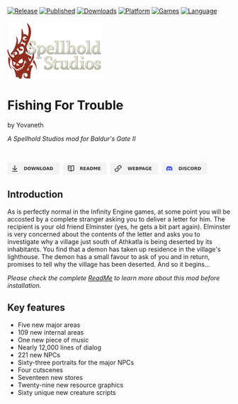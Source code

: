 [![Release](https://img.shields.io/github/v/release/Spellhold-Studios/FishingForTrouble?include_prereleases&color=%2392403a)](https://github.com/Spellhold-Studios/FishingForTrouble/releases/latest)
[![Published](https://img.shields.io/github/release-date-pre/Spellhold-Studios/FishingForTrouble?display_date=published_at&label=published&color=%2392403a)](https://github.com/Spellhold-Studios/FishingForTrouble/releases/latest)
[![Downloads](https://img.shields.io/github/downloads/Spellhold-Studios/FishingForTrouble/total?color=%2392403a)](https://github.com/Spellhold-Studios/FishingForTrouble/releases)
[![Platform](https://img.shields.io/badge/platform-Windows%20%a0%20macOS%20%a0%20Linux%20%a0%20Project%20Infinity-%2392403a)](https://github.com/Spellhold-Studios/FishingForTrouble/releases)
[![Games](https://img.shields.io/badge/games-BG2%20%a0%20BGT%20%a0%20BG2%3AEE%20%a0%20EET-%2392403a)](https://github.com/Spellhold-Studios/FishingForTrouble/releases)
[![Language](https://img.shields.io/badge/language-en%20%a0%20ru%20%a0%20zh--CN%20%a0%20-%2392403a)](https://github.com/Spellhold-Studios/FishingForTrouble/releases)

<!--
Badges white space separator: %20%a0%20
Badges ":" (colon) symbol: %3A
Badges "-" (hyphen) symbol: --
Games full list: BG1 BG2 BGT BG%3AEE SoD BG2%3AEE EET IWD1 IWD2 IWD%3AEE PST PST%3AEE
IETF language tags: https://spellhold-studios.github.io/assets/docs/ietf-lang-tags.pdf
Common language tags: en cs de es fr it ja ko pl pt--BR ru zh--CN zh--TW
Why some badges update slowly: https://github.com/pujux/badge-it/issues/78
-->

<picture>
  <source media="(prefers-color-scheme: dark)" srcset="https://raw.githubusercontent.com/Spellhold-Studios/Spellhold-Studios.github.io/main/assets/images/shs-corner-logo.svg" />
  <source media="(prefers-color-scheme: light)" srcset="https://raw.githubusercontent.com/Spellhold-Studios/Spellhold-Studios.github.io/main/assets/images/shs-corner-logo.svg" />
  <img alt="SHS logo" src="https://raw.githubusercontent.com/Spellhold-Studios/Spellhold-Studios.github.io/main/assets/images/shs-corner-logo.svg" width="212" height="132">
</picture>

# Fishing For Trouble

by Yovaneth

*A Spellhold Studios mod for Baldur's Gate&nbsp;II*

<br>

[<img alt="Download" src="https://raw.githubusercontent.com/Spellhold-Studios/Spellhold-Studios.github.io/main/assets/buttons/download.svg" height="28">](https://github.com/Spellhold-Studios/FishingForTrouble/releases/latest)&nbsp;
[<img alt="Readme" src="https://raw.githubusercontent.com/Spellhold-Studios/Spellhold-Studios.github.io/main/assets/buttons/readme.svg" height="28">](https://spellhold-studios.github.io/readmes/fishingfortrouble/FishingForTrouble-Readme.html)&nbsp;
[<img alt="Webpage" src="https://raw.githubusercontent.com/Spellhold-Studios/Spellhold-Studios.github.io/main/assets/buttons/webpage.svg" height="28">](https://www.spellholdstudios.net/ie/fft/)&nbsp;
[<img alt="Discord" src="https://raw.githubusercontent.com/Spellhold-Studios/Spellhold-Studios.github.io/main/assets/buttons/discord-blue.svg" height="28">](https://discord.gg/pE2Njbdb2a)

## Introduction

As is perfectly normal in the Infinity Engine games, at some point you will be accosted by a complete stranger asking you to deliver a letter for him. The recipient is your old friend Elminster (yes, he gets a bit part again). Elminster is very concerned about the contents of the letter and asks you to investigate why a village just south of Athkatla is being deserted by its inhabitants. You find that a demon has taken up residence in the village's lighthouse. The demon has a small favour to ask of you and in return, promises to tell why the village has been deserted. And so it begins...

*Please check the complete [ReadMe](https://spellhold-studios.github.io/readmes/fishingfortrouble/FishingForTrouble-Readme.html) to learn more about this mod before installation.*

## Key features

- Five new major areas
- 109 new internal areas
- One new piece of music
- Nearly 12,000 lines of dialog
- 221 new NPCs
- Sixty-three portraits for the major NPCs
- Four cutscenes
- Seventeen new stores
- Twenty-nine new resource graphics
- Sixty unique new creature scripts
